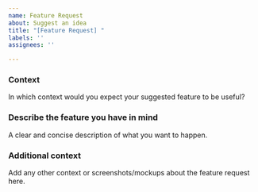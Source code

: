 ```yaml
---
name: Feature Request
about: Suggest an idea
title: "[Feature Request] "
labels: ''
assignees: ''

---
```


### Context

In which context would you expect your suggested feature to be useful?


### Describe the feature you have in mind

A clear and concise description of what you want to happen.


### Additional context

Add any other context or screenshots/mockups about the feature request here.

